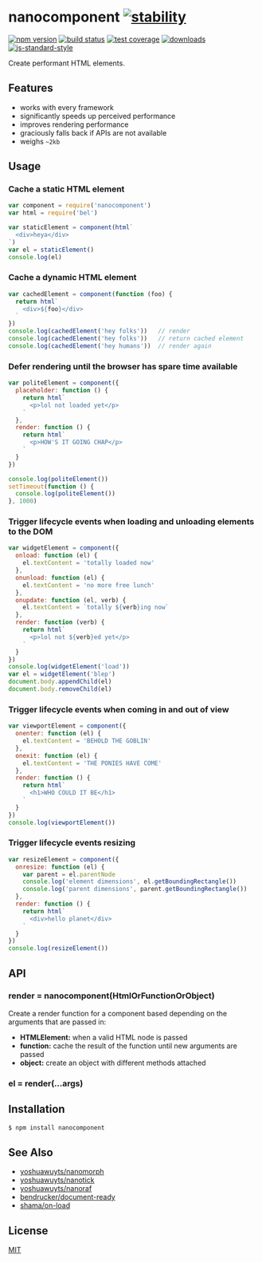 # nanocomponent [![stability][0]][1]
[![npm version][2]][3] [![build status][4]][5] [![test coverage][6]][7]
[![downloads][8]][9] [![js-standard-style][10]][11]

Create performant HTML elements.

## Features
- works with every framework
- significantly speeds up perceived performance
- improves rendering performance
- graciously falls back if APIs are not available
- weighs `~2kb`

## Usage
### Cache a static HTML element
```js
var component = require('nanocomponent')
var html = require('bel')

var staticElement = component(html`
  <div>heya</div>
`)
var el = staticElement()
console.log(el)
```

### Cache a dynamic HTML element
```js
var cachedElement = component(function (foo) {
  return html`
    <div>${foo}</div>
  `
})
console.log(cachedElement('hey folks'))   // render
console.log(cachedElement('hey folks'))   // return cached element
console.log(cachedElement('hey humans'))  // render again
```

### Defer rendering until the browser has spare time available
```js
var politeElement = component({
  placeholder: function () {
    return html`
      <p>lol not loaded yet</p>
    `
  },
  render: function () {
    return html`
      <p>HOW'S IT GOING CHAP</p>
    `
  }
})

console.log(politeElement())
setTimeout(function () {
  console.log(politeElement())
}, 1000)
```

### Trigger lifecycle events when loading and unloading elements to the DOM
```js
var widgetElement = component({
  onload: function (el) {
    el.textContent = 'totally loaded now'
  },
  onunload: function (el) {
    el.textContent = 'no more free lunch'
  },
  onupdate: function (el, verb) {
    el.textContent = `totally ${verb}ing now`
  },
  render: function (verb) {
    return html`
      <p>lol not ${verb}ed yet</p>
    `
  }
})
console.log(widgetElement('load'))
var el = widgetElement('blep')
document.body.appendChild(el)
document.body.removeChild(el)
```

### Trigger lifecycle events when coming in and out of view
```js
var viewportElement = component({
  onenter: function (el) {
    el.textContent = 'BEHOLD THE GOBLIN'
  },
  onexit: function (el) {
    el.textContent = 'THE PONIES HAVE COME'
  },
  render: function () {
    return html`
      <h1>WHO COULD IT BE</h1>
    `
  }
})
console.log(viewportElement())
```

### Trigger lifecycle events resizing
```js
var resizeElement = component({
  onresize: function (el) {
    var parent = el.parentNode
    console.log('element dimensions', el.getBoundingRectangle())
    console.log('parent dimensions', parent.getBoundingRectangle())
  },
  render: function () {
    return html`
      <div>hello planet</div>
    `
  }
})
console.log(resizeElement())
```

## API
### render = nanocomponent(HtmlOrFunctionOrObject)
Create a render function for a component based depending on the arguments that
are passed in:
- __HTMLElement:__ when a valid HTML node is passed
- __function:__ cache the result of the function until new arguments are passed
- __object:__ create an object with different methods attached

### el = render(...args)

## Installation
```sh
$ npm install nanocomponent
```

## See Also
- [yoshuawuyts/nanomorph](https://github.com/yoshuawuyts/nanomorph)
- [yoshuawuyts/nanotick](https://github.com/yoshuawuyts/nanotick)
- [yoshuawuyts/nanoraf](https://github.com/yoshuawuyts/nanoraf)
- [bendrucker/document-ready](https://github.com/bendrucker/document-ready)
- [shama/on-load](https://github.com/shama/on-load)

## License
[MIT](https://tldrlegal.com/license/mit-license)

[0]: https://img.shields.io/badge/stability-experimental-orange.svg?style=flat-square
[1]: https://nodejs.org/api/documentation.html#documentation_stability_index
[2]: https://img.shields.io/npm/v/nanocomponent.svg?style=flat-square
[3]: https://npmjs.org/package/nanocomponent
[4]: https://img.shields.io/travis/yoshuawuyts/nanocomponent/master.svg?style=flat-square
[5]: https://travis-ci.org/yoshuawuyts/nanocomponent
[6]: https://img.shields.io/codecov/c/github/yoshuawuyts/nanocomponent/master.svg?style=flat-square
[7]: https://codecov.io/github/yoshuawuyts/nanocomponent
[8]: http://img.shields.io/npm/dm/nanocomponent.svg?style=flat-square
[9]: https://npmjs.org/package/nanocomponent
[10]: https://img.shields.io/badge/code%20style-standard-brightgreen.svg?style=flat-square
[11]: https://github.com/feross/standard

